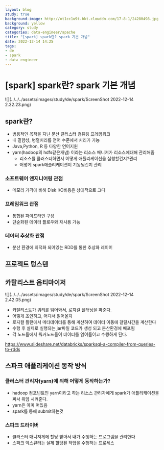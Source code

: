 ```yaml
---
layout: blog
study: true
background-image: http://ot1cc1u9t.bkt.clouddn.com/17-8-1/24280498.jpg
background: yellow
category: study
categories: data-engineer/apache
title: "[spark] spark란? spark 기본 개념"
date: 2022-12-14 14:25
tags:
- de
- spark
- data engineer
---
```


# [spark] spark란? spark 기본 개념

![](../../../assets/images/study/de/spark/ScreenShot 2022-12-14 2.32.23.png)

## spark란?
- 범용적인 목적을 지닌 분산 클러스터 컴퓨팅 프레임워크
- 내 결함성, 병렬처리를 언어 수준에서 처리가 가능
- Java,Python, R 등 다양한 언어지원
- yarn(hadoop의 hdfs같은개념) 이라는 리소스 매니저가 리소스에대해 관리해줌
    - 리소스를 클러스터하면서 어떻게 애플리케이션을 실행할건지?관리
    - 어떻게 spark애플리케이션이 기동될건지 관리

### 소프트웨어 엔지니어링 관점
- 메모리 가격에 비해 Disk I/O비용은 상대적으로 크다

### 프레임워크 관점
- 통합된 파이프라인 구성
- 단순화된 데이터 플로우와 재사용 가능

### 데이터 추상화 관점
- 분산 환경에 최적화 되어있는 RDD를 통한 추상화 레이어
 
## 프로젝트 텅스텐

## 카탈리스트 옵티마이저
![](../../../assets/images/study/de/spark/ScreenShot 2022-12-14 2.42.05.png)
- 카탈리스트가 쿼리를 읽어와서, 로지컬 플래닝을 짜준다.
- 어떻게 조인하고, 어디서 읽어올지
- 로지컬 플랜에서 메타데이터를 통해 계산하여 데이터 이동에 걸릴시간을 계산한다
- 수행 후 실제로 실행되는 jar파일 코드가 생성 되고 분산환경에 배포됨
- 각 노드들에서 워커노드들이 데이터를 읽어들이고 수행하게 된다.
  
https://www.slideshare.net/databricks/sparksql-a-compiler-from-queries-to-rdds

## 스파크 애플리케이션 동작 방식

### 클러스터 관리자(yarn)에 의해 어떻게 동작하는가?
- hadoop 컴포넌트인 yarn이라고 하는 리소스 관리자에게 spark가 애플리캐이션을 짜서 위임 시켜준다.
- yarn은 이미 떠있음
- spark를 통해 submit하는것

### 스파크 드라이버
- 클러스터 매니저게에 할당 받아서 내가 수행하는 프로그램을 관리한다
- 스파크 익스큐터는 실제 할당된 작업을 수행하는 프로세스
